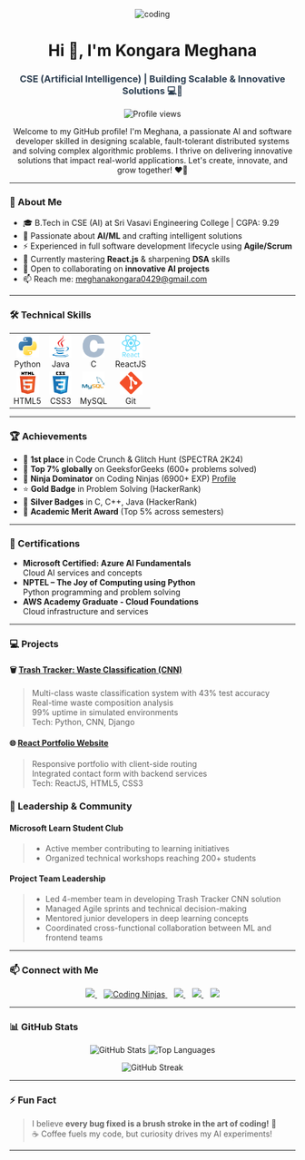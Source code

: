 <p align="center">
  <img alt="coding" width="400" src="https://tse3.mm.bing.net/th?id=OIP.5ybHSsCB7tUP7uFDPRLJmAHaFj&pid=Api&P=0&h=180" />
</p>

<h1 align="center">Hi 👋, I'm <b>Kongara Meghana</b></h1>
<h3 align="center" style="color:#2c3e50;">CSE (Artificial Intelligence) | Building Scalable & Innovative Solutions 💻🤖</h3>

<p align="center">
  <img src="https://komarev.com/ghpvc/?username=meghanakongara0429&label=Profile%20views&color=0e75b6&style=flat" alt="Profile views" />
</p>

<p align="center">Welcome to my GitHub profile!  
I'm Meghana, a passionate AI and software developer skilled in designing scalable, fault-tolerant distributed systems and solving complex algorithmic problems. I thrive on delivering innovative solutions that impact real-world applications. Let's create, innovate, and grow together! ❤️🚀</p>

---

### 🌱 About Me
- 🎓 B.Tech in CSE (AI) at Sri Vasavi Engineering College | CGPA: 9.29
- 🚀 Passionate about **AI/ML** and crafting intelligent solutions
- ⚡ Experienced in full software development lifecycle using **Agile/Scrum**
- 🔭 Currently mastering **React.js** & sharpening **DSA** skills
- 🤝 Open to collaborating on **innovative AI projects**
- 📫 Reach me: meghanakongara0429@gmail.com

---

### 🛠️ Technical Skills

<table align="center">
  <tr>
    <td align="center"><img src="https://raw.githubusercontent.com/devicons/devicon/master/icons/python/python-original.svg" width="40" /><br>Python</td>
    <td align="center"><img src="https://raw.githubusercontent.com/devicons/devicon/master/icons/java/java-original.svg" width="40" /><br>Java</td>
    <td align="center"><img src="https://raw.githubusercontent.com/devicons/devicon/master/icons/c/c-original.svg" width="40" /><br>C</td>
    <td align="center"><img src="https://raw.githubusercontent.com/devicons/devicon/master/icons/react/react-original-wordmark.svg" width="40" /><br>ReactJS</td>
  </tr>
  <tr>
    <td align="center"><img src="https://raw.githubusercontent.com/devicons/devicon/master/icons/html5/html5-original-wordmark.svg" width="40" /><br>HTML5</td>
    <td align="center"><img src="https://raw.githubusercontent.com/devicons/devicon/master/icons/css3/css3-original-wordmark.svg" width="40" /><br>CSS3</td>
    <td align="center"><img src="https://raw.githubusercontent.com/devicons/devicon/master/icons/mysql/mysql-original-wordmark.svg" width="40" /><br>MySQL</td>
    <td align="center"><img src="https://raw.githubusercontent.com/devicons/devicon/master/icons/git/git-original.svg" width="40" /><br>Git</td>
  </tr>
</table>

---

### 🏆 Achievements
- 🥇 **1st place** in Code Crunch & Glitch Hunt (SPECTRA 2K24)
- 🏅 **Top 7% globally** on GeeksforGeeks (600+ problems solved)
- 🥇 **Ninja Dominator** on Coding Ninjas (6900+ EXP) [Profile](https://www.naukri.com/code360/profile/ed56550a-6895-43ef-9920-79024e51c650)
- ⭐ **Gold Badge** in Problem Solving (HackerRank)
- 🏅 **Silver Badges** in C, C++, Java (HackerRank)
- 🥇 **Academic Merit Award** (Top 5% across semesters)

---

### 📜 Certifications
- **Microsoft Certified: Azure AI Fundamentals**  
  Cloud AI services and concepts
- **NPTEL – The Joy of Computing using Python**  
  Python programming and problem solving
- **AWS Academy Graduate - Cloud Foundations**  
  Cloud infrastructure and services

---

### 💻 Projects

#### 🗑️ [Trash Tracker: Waste Classification (CNN)](https://github.com/meghanakongara0429/Trash-Tracker-Project)
> Multi-class waste classification system with 43% test accuracy  
> Real-time waste composition analysis  
> 99% uptime in simulated environments  
> Tech: Python, CNN, Django

#### 🌐 [React Portfolio Website](https://meghanakongara0429.github.io/Meghana-Portifolio/)
> Responsive portfolio with client-side routing  
> Integrated contact form with backend services  
> Tech: ReactJS, HTML5, CSS3



### 👥 Leadership & Community

#### **Microsoft Learn Student Club** 
> - Active member contributing to  learning initiatives  
> - Organized  technical workshops reaching 200+ students 

#### **Project Team Leadership**
> - Led 4-member team in developing Trash Tracker CNN solution  
> - Managed Agile sprints and technical decision-making  
> - Mentored junior developers in deep learning concepts  
> - Coordinated cross-functional collaboration between ML and frontend teams



---

### 📫 Connect with Me

<p align="center">
  <a href="https://linkedin.com/in/meghana-kongara-55b96b290" target="_blank" rel="noopener noreferrer">
    <img src="https://raw.githubusercontent.com/rahuldkjain/github-profile-readme-generator/master/src/images/icons/Social/linked-in-alt.svg" width="40" />
  </a>
  &nbsp;&nbsp;
  <a href="https://www.naukri.com/code360/profile/ed56550a-6895-43ef-9920-79024e51c650" target="_blank" rel="noopener noreferrer">
    <img src="https://static.codingninjas.com/cdn-cgi/image/width=1920,quality=90,format=auto/assets/images/logo.svg" width="100" alt="Coding Ninjas" />
  </a>
  &nbsp;&nbsp;
  <a href="https://leetcode.com/u/meghana_kongara/" target="_blank" rel="noopener noreferrer">
    <img src="https://raw.githubusercontent.com/rahuldkjain/github-profile-readme-generator/master/src/images/icons/Social/leet-code.svg" width="40" />
  </a>
  &nbsp;&nbsp;
  <a href="https://www.hackerrank.com/meghanakongara01" target="_blank" rel="noopener noreferrer">
    <img src="https://raw.githubusercontent.com/rahuldkjain/github-profile-readme-generator/master/src/images/icons/Social/hackerrank.svg" width="40" />
  </a>
  &nbsp;&nbsp;
  <a href="https://www.geeksforgeeks.org/user/meghanakongara0429/" target="_blank" rel="noopener noreferrer">
    <img src="https://raw.githubusercontent.com/rahuldkjain/github-profile-readme-generator/master/src/images/icons/Social/geeks-for-geeks.svg" width="40" />
  </a>
</p>

---

### 📊 GitHub Stats

<p align="center">
  <img src="https://github-readme-stats.vercel.app/api?username=meghanakongara0429&show_icons=true&count_private=true&theme=radical" alt="GitHub Stats" width="48%" />
  <img src="https://github-readme-stats.vercel.app/api/top-langs/?username=meghanakongara0429&layout=compact&theme=radical" alt="Top Languages" width="48%" />
</p>

<p align="center">
  <img src="https://github-readme-streak-stats.herokuapp.com/?user=meghanakongara0429&theme=radical" alt="GitHub Streak" width="60%" />
</p>

---

### ⚡ Fun Fact
> I believe **every bug fixed is a brush stroke in the art of coding!** 🎨  
> ☕ Coffee fuels my code, but curiosity drives my AI experiments!

---
